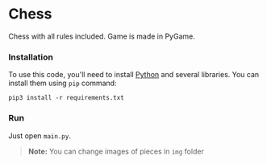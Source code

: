# Chess

Chess with all rules included. Game is made in PyGame.


### Installation

To use this code, you'll need to install [Python](https://www.python.org/downloads/) and several libraries. You can install them using `pip` command:

    pip3 install -r requirements.txt

### Run

Just open `main.py`.

>**Note:** You can change images of pieces in `img` folder
